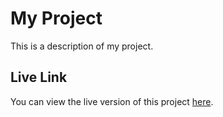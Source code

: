 # My Project

This is a description of my project.

## Live Link

You can view the live version of this project [here](https://rentify-hs.onrender.com).
